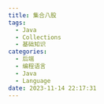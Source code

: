 ```yaml
---
title: 集合八股
tags:
  - Java
  - Collections
  - 基础知识
categories:
  - 后端
  - 编程语言
  - Java
  - Language
date: 2023-11-14 22:17:31
---
```


